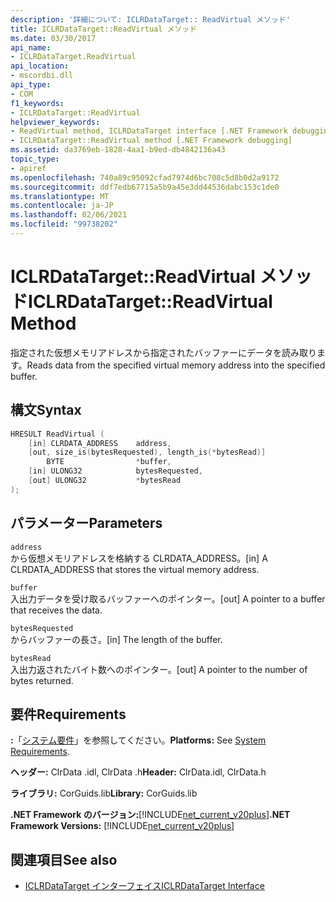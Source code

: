 ```yaml
---
description: '詳細について: ICLRDataTarget:: ReadVirtual メソッド'
title: ICLRDataTarget::ReadVirtual メソッド
ms.date: 03/30/2017
api_name:
- ICLRDataTarget.ReadVirtual
api_location:
- mscordbi.dll
api_type:
- COM
f1_keywords:
- ICLRDataTarget::ReadVirtual
helpviewer_keywords:
- ReadVirtual method, ICLRDataTarget interface [.NET Framework debugging]
- ICLRDataTarget::ReadVirtual method [.NET Framework debugging]
ms.assetid: da3769eb-1828-4aa1-b9ed-db4842136a43
topic_type:
- apiref
ms.openlocfilehash: 740a89c95092cfad7974d6bc708c5d8b0d2a9172
ms.sourcegitcommit: ddf7edb67715a5b9a45e3dd44536dabc153c1de0
ms.translationtype: MT
ms.contentlocale: ja-JP
ms.lasthandoff: 02/06/2021
ms.locfileid: "99738202"
---
```

# <a name="iclrdatatargetreadvirtual-method"></a><span data-ttu-id="9a28b-103">ICLRDataTarget::ReadVirtual メソッド</span><span class="sxs-lookup"><span data-stu-id="9a28b-103">ICLRDataTarget::ReadVirtual Method</span></span>

<span data-ttu-id="9a28b-104">指定された仮想メモリアドレスから指定されたバッファーにデータを読み取ります。</span><span class="sxs-lookup"><span data-stu-id="9a28b-104">Reads data from the specified virtual memory address into the specified buffer.</span></span>  
  
## <a name="syntax"></a><span data-ttu-id="9a28b-105">構文</span><span class="sxs-lookup"><span data-stu-id="9a28b-105">Syntax</span></span>  
  
```cpp  
HRESULT ReadVirtual (  
    [in] CLRDATA_ADDRESS    address,  
    [out, size_is(bytesRequested), length_is(*bytesRead)]
        BYTE                *buffer,  
    [in] ULONG32            bytesRequested,  
    [out] ULONG32           *bytesRead  
);  
```  
  
## <a name="parameters"></a><span data-ttu-id="9a28b-106">パラメーター</span><span class="sxs-lookup"><span data-stu-id="9a28b-106">Parameters</span></span>  

 `address`  
 <span data-ttu-id="9a28b-107">から仮想メモリアドレスを格納する CLRDATA_ADDRESS。</span><span class="sxs-lookup"><span data-stu-id="9a28b-107">[in] A CLRDATA_ADDRESS that stores the virtual memory address.</span></span>  
  
 `buffer`  
 <span data-ttu-id="9a28b-108">入出力データを受け取るバッファーへのポインター。</span><span class="sxs-lookup"><span data-stu-id="9a28b-108">[out] A pointer to a buffer that receives the data.</span></span>  
  
 `bytesRequested`  
 <span data-ttu-id="9a28b-109">からバッファーの長さ。</span><span class="sxs-lookup"><span data-stu-id="9a28b-109">[in] The length of the buffer.</span></span>  
  
 `bytesRead`  
 <span data-ttu-id="9a28b-110">入出力返されたバイト数へのポインター。</span><span class="sxs-lookup"><span data-stu-id="9a28b-110">[out] A pointer to the number of bytes returned.</span></span>  
  
## <a name="requirements"></a><span data-ttu-id="9a28b-111">要件</span><span class="sxs-lookup"><span data-stu-id="9a28b-111">Requirements</span></span>  

 <span data-ttu-id="9a28b-112">**:**「[システム要件](../../get-started/system-requirements.md)」を参照してください。</span><span class="sxs-lookup"><span data-stu-id="9a28b-112">**Platforms:** See [System Requirements](../../get-started/system-requirements.md).</span></span>  
  
 <span data-ttu-id="9a28b-113">**ヘッダー:** ClrData .idl, ClrData .h</span><span class="sxs-lookup"><span data-stu-id="9a28b-113">**Header:** ClrData.idl, ClrData.h</span></span>  
  
 <span data-ttu-id="9a28b-114">**ライブラリ:** CorGuids.lib</span><span class="sxs-lookup"><span data-stu-id="9a28b-114">**Library:** CorGuids.lib</span></span>  
  
 <span data-ttu-id="9a28b-115">**.NET Framework のバージョン:**[!INCLUDE[net_current_v20plus](../../../../includes/net-current-v20plus-md.md)]</span><span class="sxs-lookup"><span data-stu-id="9a28b-115">**.NET Framework Versions:** [!INCLUDE[net_current_v20plus](../../../../includes/net-current-v20plus-md.md)]</span></span>  
  
## <a name="see-also"></a><span data-ttu-id="9a28b-116">関連項目</span><span class="sxs-lookup"><span data-stu-id="9a28b-116">See also</span></span>

- [<span data-ttu-id="9a28b-117">ICLRDataTarget インターフェイス</span><span class="sxs-lookup"><span data-stu-id="9a28b-117">ICLRDataTarget Interface</span></span>](iclrdatatarget-interface.md)
